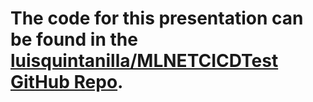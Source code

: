 # The code for this presentation can be found in the [luisquintanilla/MLNETCICDTest GitHub Repo](https://github.com/luisquintanilla/MLNETCICDTest).